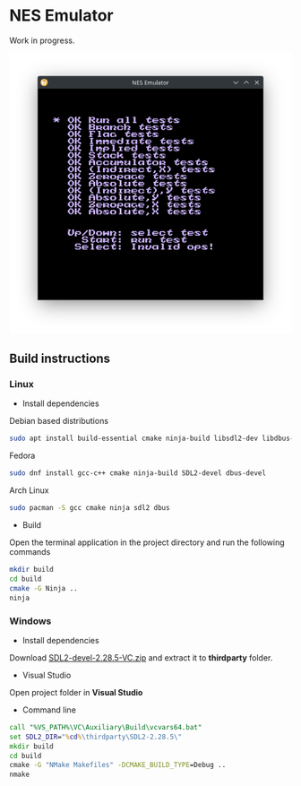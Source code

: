 # NES Emulator
Work in progress.

![screenshot_nestest](docs/screenshot_nestest.png)

## Build instructions
### Linux
* Install dependencies

Debian based distributions
```bash
sudo apt install build-essential cmake ninja-build libsdl2-dev libdbus-1-dev
```
Fedora
```bash
sudo dnf install gcc-c++ cmake ninja-build SDL2-devel dbus-devel
```
Arch Linux
```bash
sudo pacman -S gcc cmake ninja sdl2 dbus
```

* Build

Open the terminal application in the project directory and run the following commands
```bash
mkdir build
cd build
cmake -G Ninja ..
ninja
```

### Windows
* Install dependencies

Download [SDL2-devel-2.28.5-VC.zip](https://github.com/libsdl-org/SDL/releases/download/release-2.28.5/SDL2-devel-2.28.5-VC.zip) and extract it to **thirdparty** folder.

* Visual Studio

Open project folder in **Visual Studio**

* Command line

```bat
call "%VS_PATH%\VC\Auxiliary\Build\vcvars64.bat"
set SDL2_DIR="%cd%\thirdparty\SDL2-2.28.5\"
mkdir build
cd build
cmake -G "NMake Makefiles" -DCMAKE_BUILD_TYPE=Debug ..
nmake
```
